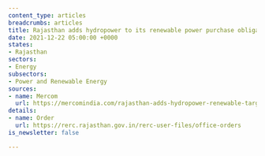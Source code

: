 ```yaml
---
content_type: articles
breadcrumbs: articles
title: Rajasthan adds hydropower to its renewable power purchase obligations
date: 2021-12-22 05:00:00 +0000
states:
- Rajasthan
sectors:
- Energy
subsectors:
- Power and Renewable Energy
sources:
- name: Mercom
  url: https://mercomindia.com/rajasthan-adds-hydropower-renewable-targets/
details:
- name: Order
  url: https://rerc.rajasthan.gov.in/rerc-user-files/office-orders
is_newsletter: false

---
```


